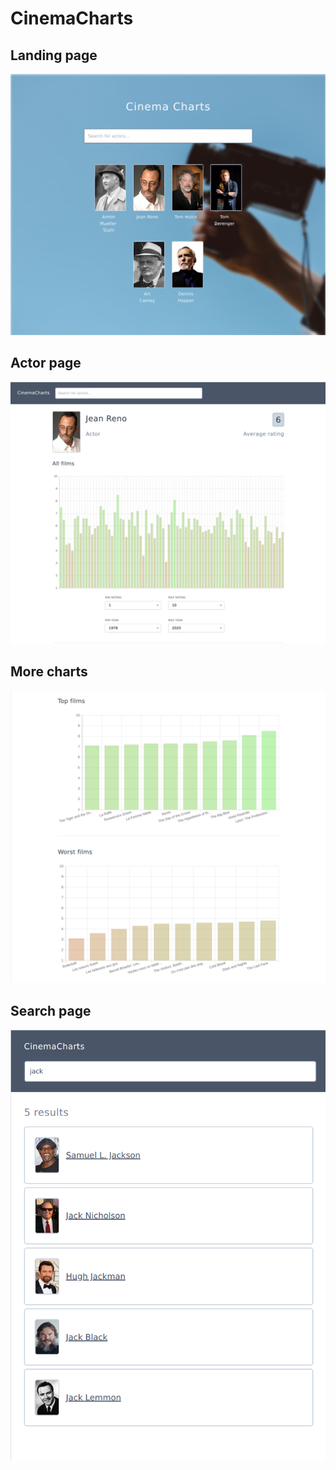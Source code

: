 # CinemaCharts

## Landing page
![Landing page](./images/cc-1.png)

## Actor page
![Actor page](./images/cc-2.png)

## More charts
![More charts](./images/cc-3.png)

## Search page
![Search page](./images/cc-4.png)